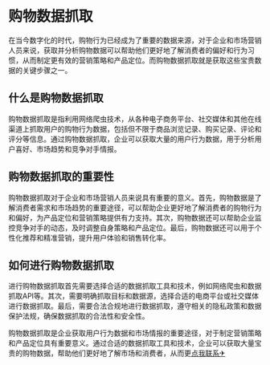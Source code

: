 # 购物数据抓取

在当今数字化的时代，购物行为已经成为了重要的数据来源，对于企业和市场营销人员来说，获取并分析购物数据可以帮助他们更好地了解消费者的偏好和行为习惯，从而制定更有效的营销策略和产品定位。而购物数据抓取就是获取这些宝贵数据的关键步骤之一。

## 什么是购物数据抓取

购物数据抓取是指利用网络爬虫技术，从各种电子商务平台、社交媒体和其他在线渠道上抓取用户的购物行为数据，包括但不限于商品浏览记录、购买记录、评论和评分等信息。通过购物数据抓取，企业可以获取大量的用户行为数据，用于分析用户喜好、市场趋势和竞争对手情报。

## 购物数据抓取的重要性

购物数据抓取对于企业和市场营销人员来说具有重要的意义。首先，购物数据是了解消费者需求和市场趋势的重要途径，可以帮助企业更好地了解消费者的购物行为和偏好，为产品定位和营销策略提供有力支持。其次，购物数据还可以帮助企业监控竞争对手的动态，及时调整自身策略和产品定位。最后，购物数据还可以用于个性化推荐和精准营销，提升用户体验和销售转化率。

## 如何进行购物数据抓取

进行购物数据抓取首先需要选择合适的数据抓取工具和技术，例如网络爬虫和数据抓取API等。其次，需要明确抓取目标和数据源，选择合适的电商平台或社交媒体进行数据抓取。最后，需要合法合规地进行数据抓取，遵守相关的隐私政策和数据保护法规，确保数据抓取的合法性和安全性。

购物数据抓取是企业获取用户行为数据和市场情报的重要途径，对于制定营销策略和产品定位具有重要意义。通过合适的数据抓取工具和技术，企业可以获取大量宝贵的购物数据，帮助他们更好地了解市场和消费者，从而更[点我联系✈](https://hk.k02.cc)